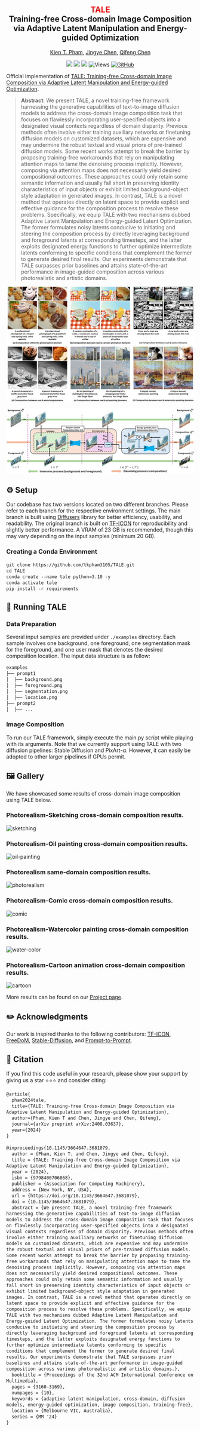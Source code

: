 
<div align="center">
<h2><font color="red"> TALE </font></center> <br> <center>Training-free Cross-domain Image Composition via
Adaptive Latent Manipulation and Energy-guided Optimization</h2>

[Kien T. Pham](https://tkpham3105.github.io/), [Jingye Chen](https://jingyechen.github.io/), [Qifeng Chen](https://cqf.io)

<a href='https://doi.org/10.1145/3664647.3681079'><img src='https://img.shields.io/badge/MM24-Proceedings-blue'></a> <a href='https://arxiv.org/abs/2408.03637'><img src='https://img.shields.io/badge/ArXiv-2408.03637-red'></a> <a href='https://tkpham3105.github.io/tale/'><img src='https://img.shields.io/badge/Project-Page-Green'></a>  ![Views](https://visitor-badge.laobi.icu/badge?page_id=tkpham3105.TALE&left_color=green&right_color=red) [![GitHub](https://img.shields.io/github/stars/tkpham3105/TALE?style=social)](https://github.com/tkpham3105/TALE)
</div>

Official implementation of [TALE: Training-free Cross-domain Image Composition via Adaptive Latent Manipulation and Energy-guided Optimization](https://doi.org/10.1145/3664647.3681079).

>**Abstract**:
We present TALE, a novel training-free framework harnessing the generative capabilities of text-to-image diffusion models to address the cross-domain image composition task that focuses on flawlessly incorporating user-specified objects into a designated visual contexts regardless of domain disparity. Previous methods often involve either training auxiliary networks or finetuning diffusion models on customized datasets, which are expensive and may undermine the robust textual and visual priors of pre-trained diffusion models. Some recent works attempt to break the barrier by proposing training-free workarounds that rely on manipulating attention maps to tame the denoising process implicitly. However, composing via attention maps does not necessarily yield desired compositional outcomes. These approaches could only retain some semantic information and usually fall short in preserving identity characteristics of input objects or exhibit limited background-object style adaptation in generated images. In contrast, TALE is a novel method that operates directly on latent space to provide explicit and effective guidance for the composition process to resolve these problems. Specifically, we equip TALE with two mechanisms dubbed Adaptive Latent Manipulation and Energy-guided Latent Optimization. The former formulates noisy latents conducive to initiating and steering the composition process by directly leveraging background and foreground latents at corresponding timesteps, and the latter exploits designated energy functions to further optimize intermediate latents conforming to specific conditions that complement the former to generate desired final results. Our experiments demonstrate that TALE surpasses prior baselines and attains state-of-the-art performance in image-guided composition across various photorealistic and artistic domains.
</div>

![teaser](assets/teaser.png)

![framework](assets/framework.png)

## ⚙️ Setup
Our codebase has two versions located on two different branches. Please refer to each branch for the respective environment settings. 
The main branch is built using [Diffusers](https://github.com/huggingface/diffusers) library for better efficiency, usability, and readability.
The original branch is built on [TF-ICON](https://github.com/Shilin-LU/TF-ICON) for reproducibility and slightly better performance.
A VRAM of 23 GB is recommended, though this may vary depending on the input samples (minimum 20 GB).

### Creating a Conda Environment
```
git clone https://github.com/tkpham3105/TALE.git
cd TALE
conda create --name tale python=3.10 -y
conda activate tale
pip install -r requirements
```

## 🚀 Running TALE

### Data Preparation
Several input samples are provided under `./examples` directory. Each sample involves one background, one foreground, one segmentation mask for the foreground, and one user mask that denotes the desired composition location. The input data structure is as follow:
```
examples
├── prompt1
│  ├── background.png
│  ├── foreground.png
│  ├── segmentation.png
│  ├── location.png
├── prompt2
│  ├── ...
```

### Image Composition
To run our TALE framework, simply execute the main.py script while playing with its arguments. 
Note that we currently support using TALE with two diffusion pipelines: Stable Diffusion and PixArt-α. However, it can easily be adopted to other larger pipelines if GPUs permit.   

## 🖼 Gallery
We have showcased some results of cross-domain image composition using TALE below.

### Photorealism-Sketching cross-domain composition results.
![sketching](assets/sketch.PNG)

### Photorealism-Oil painting cross-domain composition results.
![oil-painting](assets/oil.PNG)

### Photorealism same-domain composition results.
![photorealism](assets/real.PNG)

### Photorealism-Comic cross-domain composition results.
![comic](assets/comic.PNG)

### Photorealism-Watercolor painting cross-domain composition results.
![water-color](assets/watercolor.PNG)

### Photorealism-Cartoon animation cross-domain composition results.
![cartoon](assets/cartoon.PNG)

More results can be found on our [Project page](https://tkpham3105.github.io/tale/).

## ✏️ Acknowledgments
Our work is inspired thanks to the following contributors: [TF-ICON](https://github.com/Shilin-LU/TF-ICON), [FreeDoM](https://github.com/vvictoryuki/FreeDoM), [Stable-Diffusion](https://github.com/Stability-AI/stablediffusion), and [Prompt-to-Prompt](https://github.com/google/prompt-to-prompt).

## :herb: Citation
If you find this code useful in your research, please show your support by giving us a star ⭐️⭐️⭐️ and consider citing:
```
@article{
  pham2024tale,
  title={TALE: Training-free Cross-domain Image Composition via Adaptive Latent Manipulation and Energy-guided Optimization},
  author={Pham, Kien T and Chen, Jingye and Chen, Qifeng},
  journal={arXiv preprint arXiv:2408.03637},
  year={2024}
}

@inproceedings{10.1145/3664647.3681079,
  author = {Pham, Kien T. and Chen, Jingye and Chen, Qifeng},
  title = {TALE: Training-free Cross-domain Image Composition via Adaptive Latent Manipulation and Energy-guided Optimization},
  year = {2024},
  isbn = {9798400706868},
  publisher = {Association for Computing Machinery},
  address = {New York, NY, USA},
  url = {https://doi.org/10.1145/3664647.3681079},
  doi = {10.1145/3664647.3681079},
  abstract = {We present TALE, a novel training-free framework harnessing the generative capabilities of text-to-image diffusion models to address the cross-domain image composition task that focuses on flawlessly incorporating user-specified objects into a designated visual contexts regardless of domain disparity. Previous methods often involve either training auxiliary networks or finetuning diffusion models on customized datasets, which are expensive and may undermine the robust textual and visual priors of pre-trained diffusion models. Some recent works attempt to break the barrier by proposing training-free workarounds that rely on manipulating attention maps to tame the denoising process implicitly. However, composing via attention maps does not necessarily yield desired compositional outcomes. These approaches could only retain some semantic information and usually fall short in preserving identity characteristics of input objects or exhibit limited background-object style adaptation in generated images. In contrast, TALE is a novel method that operates directly on latent space to provide explicit and effective guidance for the composition process to resolve these problems. Specifically, we equip TALE with two mechanisms dubbed Adaptive Latent Manipulation and Energy-guided Latent Optimization. The former formulates noisy latents conducive to initiating and steering the composition process by directly leveraging background and foreground latents at corresponding timesteps, and the latter exploits designated energy functions to further optimize intermediate latents conforming to specific conditions that complement the former to generate desired final results. Our experiments demonstrate that TALE surpasses prior baselines and attains state-of-the-art performance in image-guided composition across various photorealistic and artistic domains.},
  booktitle = {Proceedings of the 32nd ACM International Conference on Multimedia},
  pages = {3160–3169},
  numpages = {10},
  keywords = {adaptive latent manipulation, cross-domain, diffusion models, energy-guided optimization, image composition, training-free},
  location = {Melbourne VIC, Australia},
  series = {MM '24}
}
```
